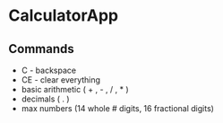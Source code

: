 # CalculatorApp
Commands
-------
* C - backspace
* CE - clear everything
* basic arithmetic ( + , - , / , \* )
* decimals ( . )
* max numbers (14 whole # digits, 16 fractional digits)
